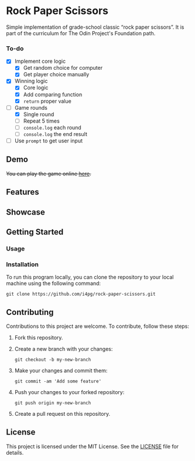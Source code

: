 # Rock Paper Scissors

Simple implementation of grade-school classic “rock paper scissors”. It is part of the curriculum for The Odin Project's Foundation path.

### To-do
- [x] Implement core logic
  - [x] Get random choice for computer
  - [x] Get player choice manually
- [x] Winning logic
  - [x] Core logic
  - [x] Add comparing function
  - [x] `return` proper value
- [ ] Game rounds
  - [x] Single round
  - [ ] Repeat 5 times
  - [ ] `console.log` each round
  - [ ] `console.log` the end result
- [ ] Use `prompt` to get user input

## Demo

~~You can play the game online [here](https://i4pg.github.io/rock-paper-scissors/).~~

## Features

<!-- *   Two players can play the game (X and O). -->
<!-- *   Players can take turns marking spaces on a 3x3 grid. -->
<!-- *   The game ends when a player gets three in a row or all spaces are filled without a winner. -->
<!-- *   The winner is displayed at the end of the game. -->
<!-- *   The game keeps running and calculating points. -->
<!-- *   It supports single player so you can play against a computer. -->
<!-- *   The computer uses a simple algorithm that takes all the available moves, then loops twice. First, it tries each move and plays it if it's a winning move; otherwise, it goes to the next move. Second, if there is no winning move, it tries each possible move and plays there if it's preventing the opponent from winning; otherwise, it chooses a random place to play. -->
<!-- *   It has a mobile-first responsive design, using [Bulma.io](https://bulma.io/). -->

## Showcase

<!-- Here are some screenshots of the Rock Paper Scissors game: -->

<!-- ![](./assest/showcase/cp1.gif) -->

<!-- ![](./assest/showcase/multi.gif) -->

## Getting Started

### Usage

<!-- You can play the game online [here](https://i4pg.github.io/rock-paper-scissors/). -->

### Installation

To run this program locally, you can clone the repository to your local machine using the following command:

`git clone https://github.com/i4pg/rock-paper-scissors.git`

<!-- Then open the `index.html` file in your web browser to start playing the game. -->

## Contributing

Contributions to this project are welcome. To contribute, follow these steps:

1.  Fork this repository.
    
2.  Create a new branch with your changes:
    
    `git checkout -b my-new-branch`
3.  Make your changes and commit them:
    
    `git commit -am 'Add some feature'`
4.  Push your changes to your forked repository:
    
    `git push origin my-new-branch`
5.  Create a pull request on this repository.
    

## License

This project is licensed under the MIT License. See the [LICENSE](LICENSE) file for details.
